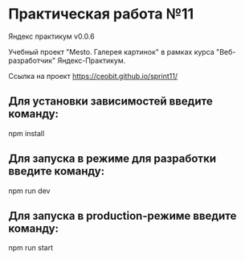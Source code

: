 # Практическая работа №11 
Яндекс практикум
v0.0.6

Учебный проект "Mesto. Галерея картинок" в рамках курса "Веб-разработчик" Яндекс-Практикум.

Ссылка на проект https://ceobit.github.io/sprint11/

## Для установки зависимостей введите команду:
npm install

## Для запуска в режиме для разработки введите команду:
npm run dev

## Для запуска в production-режиме введите команду:
npm run start